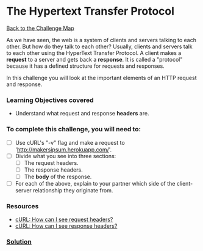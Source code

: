 # The Hypertext Transfer Protocol

[Back to the Challenge Map](00_challenge_map.md)

As we have seen, the web is a system of clients and servers talking to each other. But how do they talk to each other? Usually, clients and servers talk to each other using the HyperText Transfer Protocol. A client makes a **request** to a server and gets back a **response**. It is called a "protocol" because it has a defined structure for requests and responses.

In this challenge you will look at the important elements of an HTTP request and response.

### Learning Objectives covered
- Understand what request and response **headers** are.

### To complete this challenge, you will need to:

- [ ] Use cURL's "-v" flag and make a request to 'http://makersipsum.herokuapp.com/'.
- [ ] Divide what you see into three sections:
  - [ ] The request headers.
  - [ ] The response headers.
  - [ ] The **body** of the response.
- [ ] For each of the above, explain to your partner which side of the client-server relationship they originate from.

### Resources

- [cURL: How can I see request headers?](http://stackoverflow.com/questions/866946/how-can-i-see-the-request-headers-made-by-curl-when-sending-a-request-to-the-ser)
- [cURL: How can I see response headers?](http://stackoverflow.com/questions/10060098/getting-only-response-header-from-http-post-using-curl)

### [Solution](solutions/3.md)
